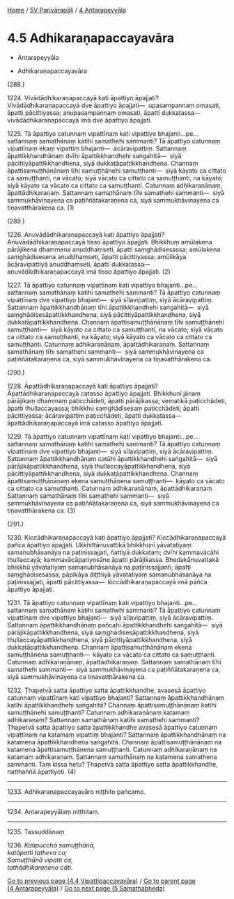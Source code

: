 
[Home](/) / [5V Parivārapāḷi](../../5V.md) / [4 Antarapeyyāla](../4.md)

# 4.5 Adhikaraṇapaccayavāra

* Antarapeyyāla

* Adhikaraṇapaccayavāra

(288.)

1224\. Vivādādhikaraṇapaccayā kati āpattiyo āpajjati? Vivādādhikaraṇapaccayā dve āpattiyo āpajjati—  upasampannaṃ omasati, āpatti pācittiyassa; anupasampannaṃ omasati, āpatti dukkaṭassa—  vivādādhikaraṇapaccayā imā dve āpattiyo āpajjati.

1225\. Tā āpattiyo catunnaṃ vipattīnaṃ kati vipattiyo bhajanti…pe…  sattannaṃ samathānaṃ katihi samathehi sammanti? Tā āpattiyo catunnaṃ vipattīnaṃ ekaṃ vipattiṃ bhajanti—  ācāravipattiṃ. Sattannaṃ āpattikkhandhānaṃ dvīhi āpattikkhandhehi saṅgahitā—  siyā pācittiyāpattikkhandhena, siyā dukkaṭāpattikkhandhena. Channaṃ āpattisamuṭṭhānānaṃ tīhi samuṭṭhānehi samuṭṭhanti—  siyā kāyato ca cittato ca samuṭṭhanti, na vācato; siyā vācato ca cittato ca samuṭṭhanti, na kāyato; siyā kāyato ca vācato ca cittato ca samuṭṭhanti. Catunnaṃ adhikaraṇānaṃ, āpattādhikaraṇaṃ. Sattannaṃ samathānaṃ tīhi samathehi sammanti—  siyā sammukhāvinayena ca paṭiññātakaraṇena ca, siyā sammukhāvinayena ca tiṇavatthārakena ca. (1)

(289.)

1226\. Anuvādādhikaraṇapaccayā kati āpattiyo āpajjati? Anuvādādhikaraṇapaccayā tisso āpattiyo āpajjati. Bhikkhuṃ amūlakena pārājikena dhammena anuddhaṃseti, āpatti saṃghādisesassa; amūlakena saṃghādisesena anuddhaṃseti, āpatti pācittiyassa; amūlikāya ācāravipattiyā anuddhaṃseti, āpatti dukkaṭassa—  anuvādādhikaraṇapaccayā imā tisso āpattiyo āpajjati. (2)

1227\. Tā āpattiyo catunnaṃ vipattīnaṃ kati vipattiyo bhajanti…pe…  sattannaṃ samathānaṃ katihi samathehi sammanti? Tā āpattiyo catunnaṃ vipattīnaṃ dve vipattiyo bhajanti—  siyā sīlavipattiṃ, siyā ācāravipattiṃ. Sattannaṃ āpattikkhandhānaṃ tīhi āpattikkhandhehi saṅgahitā—  siyā saṃghādisesāpattikkhandhena, siyā pācittiyāpattikkhandhena, siyā dukkaṭāpattikkhandhena. Channaṃ āpattisamuṭṭhānānaṃ tīhi samuṭṭhānehi samuṭṭhanti—  siyā kāyato ca cittato ca samuṭṭhanti, na vācato; siyā vācato ca cittato ca samuṭṭhanti, na kāyato; siyā kāyato ca vācato ca cittato ca samuṭṭhanti. Catunnaṃ adhikaraṇānaṃ, āpattādhikaraṇaṃ. Sattannaṃ samathānaṃ tīhi samathehi sammanti—  siyā sammukhāvinayena ca paṭiññātakaraṇena ca, siyā sammukhāvinayena ca tiṇavatthārakena ca.

(290.)

1228\. Āpattādhikaraṇapaccayā kati āpattiyo āpajjati? Āpattādhikaraṇapaccayā catasso āpattiyo āpajjati. Bhikkhunī jānaṃ pārājikaṃ dhammaṃ paṭicchādeti, āpatti pārājikassa; vematikā paṭicchādeti, āpatti thullaccayassa; bhikkhu saṃghādisesaṃ paṭicchādeti; āpatti pācittiyassa; ācāravipattiṃ paṭicchādeti, āpatti dukkaṭassa—  āpattādhikaraṇapaccayā imā catasso āpattiyo āpajjati.

1229\. Tā āpattiyo catunnaṃ vipattīnaṃ kati vipattiyo bhajanti…pe…  sattannaṃ samathānaṃ katihi samathehi sammanti? Tā āpattiyo catunnaṃ vipattīnaṃ dve vipattiyo bhajanti—  siyā sīlavipattiṃ, siyā ācāravipattiṃ. Sattannaṃ āpattikkhandhānaṃ catūhi āpattikkhandhehi saṅgahitā—  siyā pārājikāpattikkhandhena, siyā thullaccayāpattikkhandhena, siyā pācittiyāpattikkhandhena, siyā dukkaṭāpattikkhandhena. Channaṃ āpattisamuṭṭhānānaṃ ekena samuṭṭhānena samuṭṭhanti—  kāyato ca vācato ca cittato ca samuṭṭhanti. Catunnaṃ adhikaraṇānaṃ, āpattādhikaraṇaṃ. Sattannaṃ samathānaṃ tīhi samathehi sammanti—  siyā sammukhāvinayena ca paṭiññātakaraṇena ca, siyā sammukhāvinayena ca tiṇavatthārakena ca. (3)

(291.)

1230\. Kiccādhikaraṇapaccayā kati āpattiyo āpajjati? Kiccādhikaraṇapaccayā pañca āpattiyo āpajjati. Ukkhittānuvattikā bhikkhunī yāvatatiyaṃ samanubhāsanāya na paṭinissajjati, ñattiyā dukkaṭaṃ; dvīhi kammavācāhi thullaccayā; kammavācāpariyosāne āpatti pārājikassa. Bhedakānuvattakā bhikkhū yāvatatiyaṃ samanubhāsanāya na paṭinissajjanti, āpatti saṃghādisesassa; pāpikāya diṭṭhiyā yāvatatiyaṃ samanubhāsanāya na paṭinissajjati, āpatti pācittiyassa—  kiccādhikaraṇapaccayā imā pañca āpattiyo āpajjati.

1231\. Tā āpattiyo catunnaṃ vipattīnaṃ kati vipattiyo bhajanti…pe…  sattannaṃ samathānaṃ katihi samathehi sammanti? Tā āpattiyo catunnaṃ vipattīnaṃ dve vipattiyo bhajanti—  siyā sīlavipattiṃ, siyā ācāravipattiṃ. Sattannaṃ āpattikkhandhānaṃ pañcahi āpattikkhandhehi saṅgahitā—  siyā pārājikāpattikkhandhena, siyā saṃghādisesāpattikkhandhena, siyā thullaccayāpattikkhandhena, siyā pācittiyāpattikkhandhena, siyā dukkaṭāpattikkhandhena. Channaṃ āpattisamuṭṭhānānaṃ ekena samuṭṭhānena samuṭṭhanti—  kāyato ca vācato ca cittato ca samuṭṭhanti. Catunnaṃ adhikaraṇānaṃ, āpattādhikaraṇaṃ. Sattannaṃ samathānaṃ tīhi samathehi sammanti—  siyā sammukhāvinayena ca paṭiññātakaraṇena ca, siyā sammukhāvinayena ca tiṇavatthārakena ca.

1232\. Ṭhapetvā satta āpattiyo satta āpattikkhandhe, avasesā āpattiyo catunnaṃ vipattīnaṃ kati vipattiyo bhajanti? Sattannaṃ āpattikkhandhānaṃ katihi āpattikkhandhehi saṅgahitā? Channaṃ āpattisamuṭṭhānānaṃ katihi samuṭṭhānehi samuṭṭhanti? Catunnaṃ adhikaraṇānaṃ katamaṃ adhikaraṇaṃ? Sattannaṃ samathānaṃ katihi samathehi sammanti? Ṭhapetvā satta āpattiyo satta āpattikkhandhe avasesā āpattiyo catunnaṃ vipattīnaṃ na katamaṃ vipattiṃ bhajanti? Sattannaṃ āpattikkhandhānaṃ na katamena āpattikkhandhena saṅgahitā. Channaṃ āpattisamuṭṭhānānaṃ na katamena āpattisamuṭṭhānena samuṭṭhanti. Catunnaṃ adhikaraṇānaṃ na katamaṃ adhikaraṇaṃ. Sattannaṃ samathānaṃ na katamena samathena sammanti. Taṃ kissa hetu? Ṭhapetvā satta āpattiyo satta āpattikkhandhe, natthaññā āpattiyoti. (4)

---

1233\. Adhikaraṇapaccayavāro niṭṭhito pañcamo.



---

1234\. Antarapeyyālaṃ niṭṭhitaṃ.



---

1235\. Tassuddānaṃ



1236\. _Katipucchā samuṭṭhānā,_  
_katāpatti tatheva ca;_  
_Samuṭṭhānā vipatti ca,_  
_tathādhikaraṇena cāti._  


[Go to previous page (4.4 Vipattipaccayavāra)](4.4.md) / [Go to parent page (4 Antarapeyyāla)](../4.md) / [Go to next page (5 Samathabheda)](../5.md)


